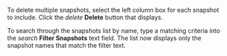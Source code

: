 ---
---

To delete multiple snapshots, select the left column box for each snapshot to include. Click the <i class="material-icons" aria-hidden="true" title="Delete">delete</i> **Delete** button that displays.

To search through the snapshots list by name, type a matching criteria into the <i class="material-icons" aria-hidden="true" title="Search">search</i> **Filter Snapshots** text field.
The list now displays only the snapshot names that match the filter text.